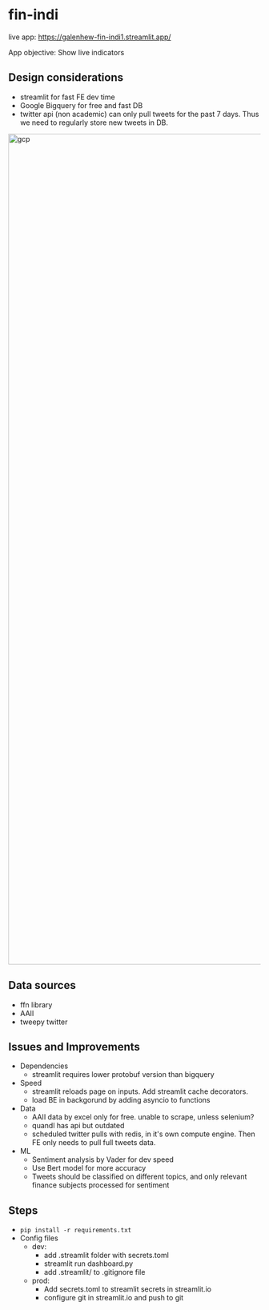 # fin-indi

live app: https://galenhew-fin-indi1.streamlit.app/

App objective: Show live indicators

## Design considerations
- streamlit for fast FE dev time
- Google Bigquery for free and fast DB
- twitter api (non academic) can only pull tweets for the past 7 days. Thus we need to regularly store new tweets in DB.
<img width="1660" alt="gcp" src="https://user-images.githubusercontent.com/41975935/203263243-a6e26154-0d14-41b7-939a-2a7bbebd591f.png">

## Data sources
- ffn library
- AAII
- tweepy twitter

## Issues and Improvements
- Dependencies 
  - streamlit requires lower protobuf version than bigquery
- Speed
  - streamlit reloads page on inputs. Add streamlit cache decorators.
  - load BE in backgorund by adding asyncio to functions
- Data
  - AAII data by excel only for free. unable to scrape, unless selenium?
  - quandl has api but outdated
  - scheduled twitter pulls with redis, in it's own compute engine. Then FE only needs to pull full tweets data.
- ML
  - Sentiment analysis by Vader for dev speed
  - Use Bert model for more accuracy    
  - Tweets should be classified on different topics, and only relevant finance subjects processed for sentiment
  
## Steps
- ```pip install -r requirements.txt```
- Config files
  - dev:
    - add .streamlit folder with secrets.toml
    - streamlit run dashboard.py
    - add .streamlit/ to .gitignore file
  - prod:
    - Add secrets.toml to streamlit secrets in streamlit.io
    - configure git in streamlit.io and push to git
 

